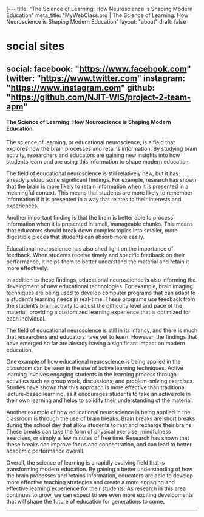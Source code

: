 [---
title: "The Science of Learning: How Neuroscience is Shaping Modern Education"
meta_title: "MyWebClass.org | The Science of Learning: How Neuroscience is Shaping Modern Education"
layout: "about"
draft: false

# social sites
social:
  facebook: "https://www.facebook.com"
  twitter: "https://www.twitter.com"
  instagram: "https://www.instagram.com"
  github: "https://github.com/NJIT-WIS/project-2-team-apm"
---

#### The Science of Learning: How Neuroscience is Shaping Modern Education

The science of learning, or educational neuroscience, is a field that explores how the brain processes and retains information. By studying brain activity, researchers and educators are gaining new insights into how students learn and are using this information to shape modern education.

The field of educational neuroscience is still relatively new, but it has already yielded some significant findings. For example, research has shown that the brain is more likely to retain information when it is presented in a meaningful context. This means that students are more likely to remember information if it is presented in a way that relates to their interests and experiences.

Another important finding is that the brain is better able to process information when it is presented in small, manageable chunks. This means that educators should break down complex topics into smaller, more digestible pieces that students can absorb more easily.

Educational neuroscience has also shed light on the importance of feedback. When students receive timely and specific feedback on their performance, it helps them to better understand the material and retain it more effectively.

In addition to these findings, educational neuroscience is also informing the development of new educational technologies. For example, brain imaging techniques are being used to develop computer programs that can adapt to a student’s learning needs in real-time. These programs use feedback from the student’s brain activity to adjust the difficulty level and pace of the material, providing a customized learning experience that is optimized for each individual.

The field of educational neuroscience is still in its infancy, and there is much that researchers and educators have yet to learn. However, the findings that have emerged so far are already having a significant impact on modern education.

One example of how educational neuroscience is being applied in the classroom can be seen in the use of active learning techniques. Active learning involves engaging students in the learning process through activities such as group work, discussions, and problem-solving exercises. Studies have shown that this approach is more effective than traditional lecture-based learning, as it encourages students to take an active role in their own learning and helps to solidify their understanding of the material.

Another example of how educational neuroscience is being applied in the classroom is through the use of brain breaks. Brain breaks are short breaks during the school day that allow students to rest and recharge their brains. These breaks can take the form of physical exercise, mindfulness exercises, or simply a few minutes of free time. Research has shown that these breaks can improve focus and concentration, and can lead to better academic performance overall.

Overall, the science of learning is a rapidly evolving field that is transforming modern education. By gaining a better understanding of how the brain processes and retains information, educators are able to develop more effective teaching strategies and create a more engaging and effective learning experience for their students. As research in this area continues to grow, we can expect to see even more exciting developments that will shape the future of education for generations to come.

---
